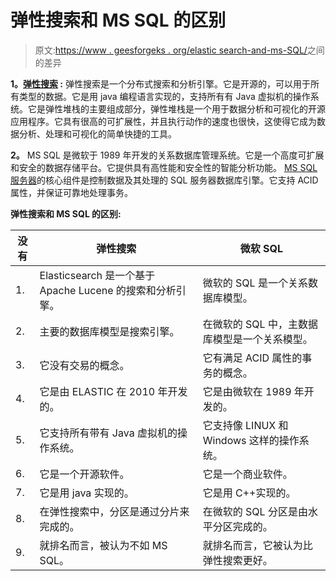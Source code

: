 # 弹性搜索和 MS SQL 的区别

> 原文:[https://www . geesforgeks . org/elastic search-and-ms-SQL/](https://www.geeksforgeeks.org/difference-between-elasticsearch-and-ms-sql/)之间的差异

**1。[弹性搜索](http://asticsearch-searchttps://www.geeksforgeeks.org/elh-engine-an-introduction/) :**
弹性搜索是一个分布式搜索和分析引擎。它是开源的，可以用于所有类型的数据。它是用 java 编程语言实现的，支持所有有 Java 虚拟机的操作系统。它是弹性堆栈的主要组成部分，弹性堆栈是一个用于数据分析和可视化的开源应用程序。它具有很高的可扩展性，并且执行动作的速度也很快，这使得它成为数据分析、处理和可视化的简单快捷的工具。

**2。**
MS SQL 是微软于 1989 年开发的关系数据库管理系统。它是一个高度可扩展和安全的数据存储平台。它提供具有高性能和安全性的智能分析功能。 [MS SQL 服务器](https://www.geeksforgeeks.org/introduction-of-ms-sql-server/)的核心组件是控制数据及其处理的 SQL 服务器数据库引擎。它支持 ACID 属性，并保证可靠地处理事务。

**弹性搜索和 MS SQL 的区别:**

<center>

| 没有 | 弹性搜索 | 微软 SQL |
| --- | --- | --- |
| 1. | Elasticsearch 是一个基于 Apache Lucene 的搜索和分析引擎。 | 微软的 SQL 是一个关系数据库模型。 |
| 2. | 主要的数据库模型是搜索引擎。 | 在微软的 SQL 中，主数据库模型是一个关系模型。 |
| 3. | 它没有交易的概念。 | 它有满足 ACID 属性的事务的概念。 |
| 4. | 它是由 ELASTIC 在 2010 年开发的。 | 它是由微软在 1989 年开发的。 |
| 5. | 它支持所有带有 Java 虚拟机的操作系统。 | 它支持像 LINUX 和 Windows 这样的操作系统。 |
| 6. | 它是一个开源软件。 | 它是一个商业软件。 |
| 7. | 它是用 java 实现的。 | 它是用 C++实现的。 |
| 8. | 在弹性搜索中，分区是通过分片来完成的。 | 在微软的 SQL 分区是由水平分区完成的。 |
| 9. | 就排名而言，被认为不如 MS SQL。 | 就排名而言，它被认为比弹性搜索更好。 | 10. | 它不使用外键。 | 它使用外键。 |

</center>